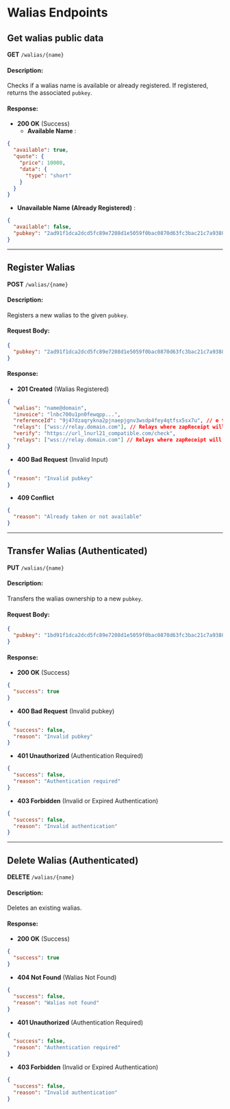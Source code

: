 # Walias Endpoints

## Get walias public data

**GET** `/walias/{name}`

#### Description:

Checks if a walias name is available or already registered. If registered, returns the associated `pubkey`.

#### Response:

- **200 OK** (Success)
  - **Available Name** :

```json
{
  "available": true,
  "quote": {
    "price": 10000,
    "data": {
      "type": "short"
    }
  }
}
```

- **Unavailable Name (Already Registered)** :

```json
{
  "available": false,
  "pubkey": "2ad91f1dca2dcd5fc89e7208d1e5059f0bac0870d63fc3bac21c7a9388fa18fd"
}
```

---

## Register Walias

**POST** `/walias/{name}`

#### Description:

Registers a new walias to the given `pubkey`.

#### Request Body:

```json
{
  "pubkey": "2ad91f1dca2dcd5fc89e7208d1e5059f0bac0870d63fc3bac21c7a9388fa18fd"
}
```

#### Response:

- **201 Created** (Walias Registered)

```json
{
  "walias": "name@domain",
  "invoice": "lnbc700u1pn0fewqpp...",
  "referenceId": "9j47dzaqrykna2pjnaepjgnv3wsdp4fey4qtfsx5sx7u", // e tag of the zapReceipt to be published
  "relays": ["wss://relay.domain.com"], // Relays where zapReceipt will be published
  "verify": "https://url_lnurl21_compatible.com/check",
  "relays": ["wss://relay.domain.com"] // Relays where zapReceipt will be published
}
```

- **400 Bad Request** (Invalid Input)

```json
{
  "reason": "Invalid pubkey"
}
```

- **409 Conflict**

```json
{
  "reason": "Already taken or not available"
}
```

---

## Transfer Walias (Authenticated)

**PUT** `/walias/{name}`

#### Description:

Transfers the walias ownership to a new `pubkey`.

#### Request Body:

```json
{
  "pubkey": "1bd91f1dca2dcd5fc89e7208d1e5059f0bac0870d63fc3bac21c7a9388fa18fd"
}
```

#### Response:

- **200 OK** (Success)

```json
{
  "success": true
}
```

- **400 Bad Request** (Invalid pubkey)

```json
{
  "success": false,
  "reason": "Invalid pubkey"
}
```

- **401 Unauthorized** (Authentication Required)

```json
{
  "success": false,
  "reason": "Authentication required"
}
```

- **403 Forbidden** (Invalid or Expired Authentication)

```json
{
  "success": false,
  "reason": "Invalid authentication"
}
```

---

## Delete Walias (Authenticated)

**DELETE** `/walias/{name}`

#### Description:

Deletes an existing walias.

#### Response:

- **200 OK** (Success)

```json
{
  "success": true
}
```

- **404 Not Found** (Walias Not Found)

```json
{
  "success": false,
  "reason": "Walias not found"
}
```

- **401 Unauthorized** (Authentication Required)

```json
{
  "success": false,
  "reason": "Authentication required"
}
```

- **403 Forbidden** (Invalid or Expired Authentication)

```json
{
  "success": false,
  "reason": "Invalid authentication"
}
```
